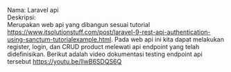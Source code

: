 Nama: Laravel api </br>
Deskripsi: </br>
Merupakan web api yang dibangun sesuai tutorial https://www.itsolutionstuff.com/post/laravel-9-rest-api-authentication-using-sanctum-tutorialexample.html. Pada web api ini kita dapat melakukan register, login, dan CRUD product melewati api endpoint yang telah didefinisikan. Berikut adalah video dokumentasi testing endpoint api tersebut https://youtu.be/llwB6SDQS6Q
